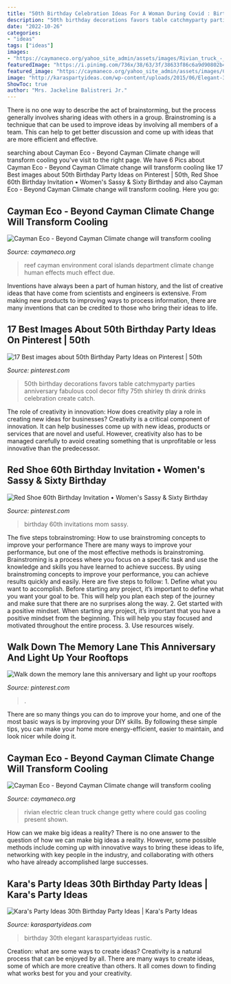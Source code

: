 ```yaml
---
title: "50th Birthday Celebration Ideas For A Woman During Covid : Birthday 60th Invitations Mom Sassy"
description: "50th birthday decorations favors table catchmyparty parties anniversary fabulous cool decor fifty 75th shirley th drink drinks celebration create catch"
date: "2022-10-26"
categories:
- "ideas"
tags: ["ideas"]
images:
- "https://caymaneco.org/yahoo_site_admin/assets/images/Rivian_truck_-_Bloomberg_Getty_Images_CNBC.195160609_std.jpeg"
featuredImage: "https://i.pinimg.com/736x/38/63/3f/38633f86c6a9d90802b440aa2be8a7ac.jpg"
featured_image: "https://caymaneco.org/yahoo_site_admin/assets/images/Cayman-Islands-coral-reef-Photo-courtesy-Department-of-Environment.4192127_std.jpg"
image: "http://karaspartyideas.com/wp-content/uploads/2015/06/Elegant-30th-Birthday-Party-via-Karas-Party-Ideas-KarasPartyIdeas.com17.jpg"
ShowToc: true
author: "Mrs. Jackeline Balistreri Jr."
---
```



There is no one way to describe the act of brainstorming, but the process generally involves sharing ideas with others in a group. Brainstroming is a technique that can be used to improve ideas by involving all members of a team. This can help to get better discussion and come up with ideas that are more efficient and effective.

	

		
searching about Cayman Eco - Beyond Cayman Climate change will transform cooling you've visit to the right page. We have 6 Pics about Cayman Eco - Beyond Cayman Climate change will transform cooling like 17 Best images about 50th Birthday Party Ideas on Pinterest | 50th, Red Shoe 60th Birthday Invitation • Women&#039;s Sassy &amp; Sixty Birthday and also Cayman Eco - Beyond Cayman Climate change will transform cooling. Here you go:
		
    
## Cayman Eco - Beyond Cayman Climate Change Will Transform Cooling

<img loading=lazy src="https://caymaneco.org/yahoo_site_admin/assets/images/Cayman-Islands-coral-reef-Photo-courtesy-Department-of-Environment.4192127_std.jpg" onerror="this.onerror=null;this.src='https://tse4.mm.bing.net/th?id=OIP.dWyDsZ1crtsDFUXNktI3XwAAAA&amp;pid=15.1';" alt="Cayman Eco - Beyond Cayman Climate change will transform cooling">

_Source: caymaneco.org_

>reef cayman environment coral islands department climate change human effects much effect due. 

	

Inventions have always been a part of human history, and the list of creative ideas that have come from scientists and engineers is extensive. From making new products to improving ways to process information, there are many inventions that can be credited to those who bring their ideas to life.

    
## 17 Best Images About 50th Birthday Party Ideas On Pinterest | 50th

<img loading=lazy src="https://s-media-cache-ak0.pinimg.com/736x/f7/df/90/f7df90fa58ba276f08687cd28509d0d1.jpg" onerror="this.onerror=null;this.src='https://tse1.mm.bing.net/th?id=OIP.JUKqRLrV7KJipv7nx8NHEAHaLG&amp;pid=15.1';" alt="17 Best images about 50th Birthday Party Ideas on Pinterest | 50th">

_Source: pinterest.com_

>50th birthday decorations favors table catchmyparty parties anniversary fabulous cool decor fifty 75th shirley th drink drinks celebration create catch. 

	

The role of creativity in innovation: How does creativity play a role in creating new ideas for businesses?
Creativity is a critical component of innovation. It can help businesses come up with new ideas, products or services that are novel and useful. However, creativity also has to be managed carefully to avoid creating something that is unprofitable or less innovative than the predecessor.

    
## Red Shoe 60th Birthday Invitation • Women&#039;s Sassy &amp; Sixty Birthday

<img loading=lazy src="https://i.pinimg.com/736x/38/63/3f/38633f86c6a9d90802b440aa2be8a7ac.jpg" onerror="this.onerror=null;this.src='https://tse2.mm.bing.net/th?id=OIP.ia9e2-PFlAreEJ9LVUnOxQHaKV&amp;pid=15.1';" alt="Red Shoe 60th Birthday Invitation • Women&#039;s Sassy &amp; Sixty Birthday">

_Source: pinterest.com_

>birthday 60th invitations mom sassy. 

	

The five steps tobrainstroming: How to use brainstroming concepts to improve your performance
There are many ways to improve your performance, but one of the most effective methods is brainstroming. Brainstroming is a process where you focus on a specific task and use the knowledge and skills you have learned to achieve success. By using brainstroming concepts to improve your performance, you can achieve results quickly and easily. Here are five steps to follow: 1. Define what you want to accomplish. Before starting any project, it’s important to define what you want your goal to be. This will help you plan each step of the journey and make sure that there are no surprises along the way. 2. Get started with a positive mindset. When starting any project, it’s important that you have a positive mindset from the beginning. This will help you stay focused and motivated throughout the entire process. 3. Use resources wisely.

    
## Walk Down The Memory Lane This Anniversary And Light Up Your Rooftops

<img loading=lazy src="https://i.pinimg.com/736x/94/00/8d/94008d7630b64ceb2a752c866d19874f--th-birthday-party-themes-birthday-ideas.jpg" onerror="this.onerror=null;this.src='https://tse1.mm.bing.net/th?id=OIP.V-JUUuZ4tey45EZ-DZVIPgAAAA&amp;pid=15.1';" alt="Walk down the memory lane this anniversary and light up your rooftops">

_Source: pinterest.com_

>. 

	

There are so many things you can do to improve your home, and one of the most basic ways is by improving your DIY skills. By following these simple tips, you can make your home more energy-efficient, easier to maintain, and look nicer while doing it.

    
## Cayman Eco - Beyond Cayman Climate Change Will Transform Cooling

<img loading=lazy src="https://caymaneco.org/yahoo_site_admin/assets/images/Rivian_truck_-_Bloomberg_Getty_Images_CNBC.195160609_std.jpeg" onerror="this.onerror=null;this.src='https://tse3.mm.bing.net/th?id=OIP.cAJO_Ksdu9cXHwJNM9OVwQHaEK&amp;pid=15.1';" alt="Cayman Eco - Beyond Cayman Climate change will transform cooling">

_Source: caymaneco.org_

>rivian electric clean truck change getty where could gas cooling present shown. 

	

How can we make big ideas a reality?
There is no one answer to the question of how we can make big ideas a reality. However, some possible methods include coming up with innovative ways to bring these ideas to life, networking with key people in the industry, and collaborating with others who have already accomplished large successes.

    
## Kara&#039;s Party Ideas 30th Birthday Party Ideas | Kara&#039;s Party Ideas

<img loading=lazy src="http://karaspartyideas.com/wp-content/uploads/2015/06/Elegant-30th-Birthday-Party-via-Karas-Party-Ideas-KarasPartyIdeas.com17.jpg" onerror="this.onerror=null;this.src='https://tse1.mm.bing.net/th?id=OIP.nMDnFOgKfapce4MuPI6BRwHaId&amp;pid=15.1';" alt="Kara&#039;s Party Ideas 30th Birthday Party Ideas | Kara&#039;s Party Ideas">

_Source: karaspartyideas.com_

>birthday 30th elegant karaspartyideas rustic. 

	

Creation: what are some ways to create ideas?
Creativity is a natural process that can be enjoyed by all. There are many ways to create ideas, some of which are more creative than others. It all comes down to finding what works best for you and your creativity.


